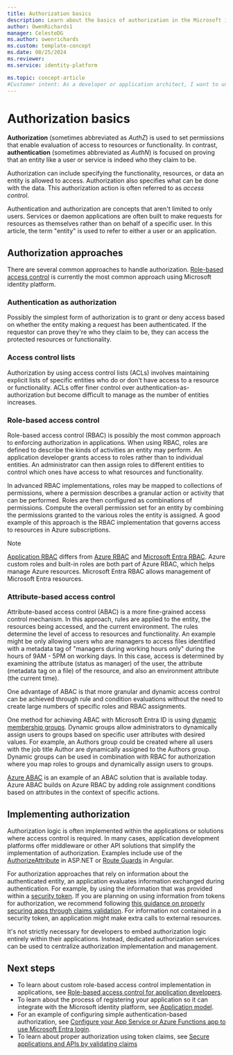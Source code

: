```yaml
---
title: Authorization basics
description: Learn about the basics of authorization in the Microsoft identity platform.
author: OwenRichards1
manager: CelesteDG
ms.author: owenrichards
ms.custom: template-concept
ms.date: 08/25/2024
ms.reviewer:
ms.service: identity-platform

ms.topic: concept-article
#Customer intent: As a developer or application architect, I want to understand the different approaches to authorization, so that I can choose the most appropriate method for implementing access control in my application.
---
```


# Authorization basics

**Authorization** (sometimes abbreviated as *AuthZ*) is used to set permissions that enable evaluation of access to resources or functionality. In contrast, **authentication** (sometimes abbreviated as *AuthN*) is focused on proving that an entity like a user or service is indeed who they claim to be.

Authorization can include specifying the functionality, resources, or data an entity is allowed to access. Authorization also specifies what can be done with the data. This authorization action is often referred to as *access control*.

Authentication and authorization are concepts that aren't limited to only users. Services or daemon applications are often built to make requests for resources as themselves rather than on behalf of a specific user. In this article, the term "entity" is used to refer to either a user or an application.

## Authorization approaches

There are several common approaches to handle authorization. [Role-based access control](./custom-rbac-for-developers.md) is currently the most common approach using Microsoft identity platform.

### Authentication as authorization

Possibly the simplest form of authorization is to grant or deny access based on whether the entity making a request has been authenticated. If the requestor can prove they're who they claim to be, they can access the protected resources or functionality.

### Access control lists

Authorization by using access control lists (ACLs) involves maintaining explicit lists of specific entities who do or don't have access to a resource or functionality. ACLs offer finer control over authentication-as-authorization but become difficult to manage as the number of entities increases.

### Role-based access control

Role-based access control (RBAC) is possibly the most common approach to enforcing authorization in applications. When using RBAC, roles are defined to describe the kinds of activities an entity may perform. An application developer grants access to roles rather than to individual entities. An administrator can then assign roles to different entities to control which ones have access to what resources and functionality.

In advanced RBAC implementations, roles may be mapped to collections of permissions, where a permission describes a granular action or activity that can be performed. Roles are then configured as combinations of permissions. Compute the overall permission set for an entity by combining the permissions granted to the various roles the entity is assigned. A good example of this approach is the RBAC implementation that governs access to resources in Azure subscriptions.

> [!NOTE]
> [Application RBAC](./custom-rbac-for-developers.md) differs from [Azure RBAC](/azure/role-based-access-control/overview) and [Microsoft Entra RBAC](~/identity/role-based-access-control/custom-overview.md#understand-azure-ad-role-based-access-control). Azure custom roles and built-in roles are both part of Azure RBAC, which helps manage Azure resources. Microsoft Entra RBAC allows management of Microsoft Entra resources.

### Attribute-based access control

Attribute-based access control (ABAC) is a more fine-grained access control mechanism. In this approach, rules are applied to the entity, the resources being accessed, and the current environment. The rules determine the level of access to resources and functionality. An example might be only allowing users who are managers to access files identified with a metadata tag of "managers during working hours only" during the hours of 9AM - 5PM on working days. In this case, access is determined by examining the attribute (status as manager) of the user, the attribute (metadata tag on a file) of the resource, and also an environment attribute (the current time).

One advantage of ABAC is that more granular and dynamic access control can be achieved through rule and condition evaluations without the need to create large numbers of specific roles and RBAC assignments.

One method for achieving ABAC with Microsoft Entra ID is using [dynamic membership groups](~/identity/users/groups-create-rule.md). Dynamic groups allow administrators to dynamically assign users to groups based on specific user attributes with desired values.  For example, an Authors group could be created where all users with the job title Author are dynamically assigned to the Authors group. Dynamic groups can be used in combination with RBAC for authorization where you map roles to groups and dynamically assign users to groups.

[Azure ABAC](/azure/role-based-access-control/conditions-overview) is an example of an ABAC solution that is available today. Azure ABAC builds on Azure RBAC by adding role assignment conditions based on attributes in the context of specific actions.

## Implementing authorization

Authorization logic is often implemented within the applications or solutions where access control is required. In many cases, application development platforms offer middleware or other API solutions that simplify the implementation of authorization. Examples include use of the [AuthorizeAttribute](/aspnet/core/security/authorization/simple?view=aspnetcore-5.0&preserve-view=true) in ASP.NET or [Route Guards](./scenario-spa-sign-in.md?tabs=angular2#sign-in-with-a-pop-up-window) in Angular.

For authorization approaches that rely on information about the authenticated entity, an application evaluates information exchanged during authentication. For example, by using the information that was provided within a [security token](./security-tokens.md). If you are planning on using information from tokens for authorization, we recommend following [this guidance on properly securing apps through claims validation](./claims-validation.md). For information not contained in a security token, an application might make extra calls to external resources.

It's not strictly necessary for developers to embed authorization logic entirely within their applications. Instead, dedicated authorization services can be used to centralize authorization implementation and management.


## Next steps

- To learn about custom role-based access control implementation in applications, see [Role-based access control for application developers](./custom-rbac-for-developers.md).
- To learn about the process of registering your application so it can integrate with the Microsoft identity platform, see [Application model](./application-model.md).
- For an example of configuring simple authentication-based authorization, see [Configure your App Service or Azure Functions app to use Microsoft Entra login](/azure/app-service/configure-authentication-provider-aad).
- To learn about proper authorization using token claims, see [Secure applications and APIs by validating claims](./claims-validation.md)
